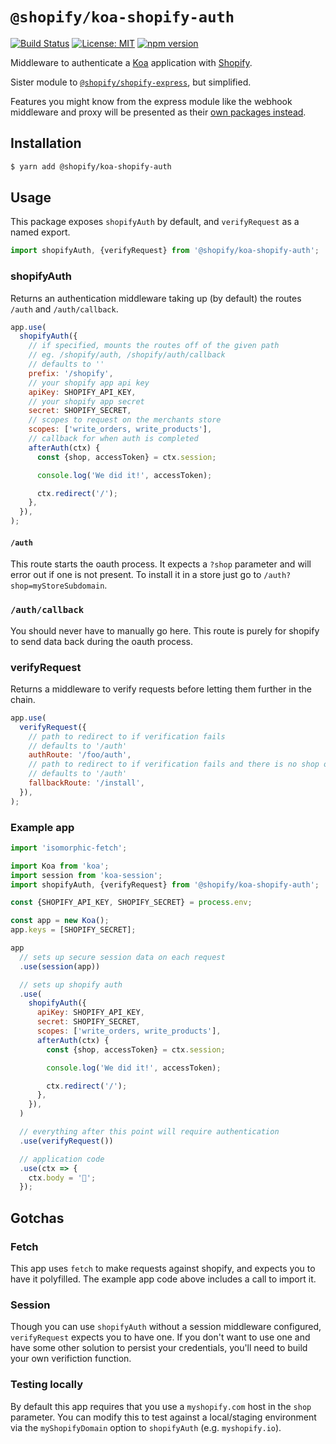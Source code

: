 # `@shopify/koa-shopify-auth`

[![Build Status](https://travis-ci.org/Shopify/quilt.svg?branch=master)](https://travis-ci.org/Shopify/quilt)
[![License: MIT](https://img.shields.io/badge/License-MIT-green.svg)](LICENSE.md) [![npm version](https://badge.fury.io/js/%40shopify%2Fkoa-shopify-auth.svg)](https://badge.fury.io/js/%40shopify%2Fkoa-shopify-auth)

Middleware to authenticate a [Koa](http://koajs.com/) application with [Shopify](https://www.shopify.ca/).

Sister module to [`@shopify/shopify-express`](https://www.npmjs.com/package/@shopify/shopify-express), but simplified.

Features you might know from the express module like the webhook middleware and proxy will be presented as their [own packages instead](https://github.com/Shopify/quilt/blob/master/packages/koa-shopify-graphql-proxy/README.md).

## Installation

```bash
$ yarn add @shopify/koa-shopify-auth
```

## Usage

This package exposes `shopifyAuth` by default, and `verifyRequest` as a named export.

```js
import shopifyAuth, {verifyRequest} from '@shopify/koa-shopify-auth';
```

### shopifyAuth

Returns an authentication middleware taking up (by default) the routes `/auth` and `/auth/callback`.

```js
app.use(
  shopifyAuth({
    // if specified, mounts the routes off of the given path
    // eg. /shopify/auth, /shopify/auth/callback
    // defaults to ''
    prefix: '/shopify',
    // your shopify app api key
    apiKey: SHOPIFY_API_KEY,
    // your shopify app secret
    secret: SHOPIFY_SECRET,
    // scopes to request on the merchants store
    scopes: ['write_orders, write_products'],
    // callback for when auth is completed
    afterAuth(ctx) {
      const {shop, accessToken} = ctx.session;

      console.log('We did it!', accessToken);

      ctx.redirect('/');
    },
  }),
);
```

#### `/auth`

This route starts the oauth process. It expects a `?shop` parameter and will error out if one is not present. To install it in a store just go to `/auth?shop=myStoreSubdomain`.

### `/auth/callback`

You should never have to manually go here. This route is purely for shopify to send data back during the oauth process.

### verifyRequest

Returns a middleware to verify requests before letting them further in the chain.

```javascript
app.use(
  verifyRequest({
    // path to redirect to if verification fails
    // defaults to '/auth'
    authRoute: '/foo/auth',
    // path to redirect to if verification fails and there is no shop on the query
    // defaults to '/auth'
    fallbackRoute: '/install',
  }),
);
```

### Example app

```javascript
import 'isomorphic-fetch';

import Koa from 'koa';
import session from 'koa-session';
import shopifyAuth, {verifyRequest} from '@shopify/koa-shopify-auth';

const {SHOPIFY_API_KEY, SHOPIFY_SECRET} = process.env;

const app = new Koa();
app.keys = [SHOPIFY_SECRET];

app
  // sets up secure session data on each request
  .use(session(app))

  // sets up shopify auth
  .use(
    shopifyAuth({
      apiKey: SHOPIFY_API_KEY,
      secret: SHOPIFY_SECRET,
      scopes: ['write_orders, write_products'],
      afterAuth(ctx) {
        const {shop, accessToken} = ctx.session;

        console.log('We did it!', accessToken);

        ctx.redirect('/');
      },
    }),
  )

  // everything after this point will require authentication
  .use(verifyRequest())

  // application code
  .use(ctx => {
    ctx.body = '🎉';
  });
```

## Gotchas

### Fetch

This app uses `fetch` to make requests against shopify, and expects you to have it polyfilled. The example app code above includes a call to import it.

### Session

Though you can use `shopifyAuth` without a session middleware configured, `verifyRequest` expects you to have one. If you don't want to use one and have some other solution to persist your credentials, you'll need to build your own verifiction function.

### Testing locally

By default this app requires that you use a `myshopify.com` host in the `shop` parameter. You can modify this to test against a local/staging environment via the `myShopifyDomain` option to `shopifyAuth` (e.g. `myshopify.io`).
